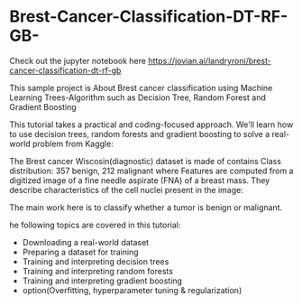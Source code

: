 # Brest-Cancer-Classification-DT-RF-GB-

Check out the jupyter notebook here https://jovian.ai/landryroni/brest-cancer-classification-dt-rf-gb

This sample project is About Brest cancer classification using Machine Learning Trees-Algorithm such as Decision Tree, Random Forest and Gradient Boosting

This tutorial takes a practical and coding-focused approach. We'll learn how to use decision trees, random forests and gradient boosting to solve a real-world problem from Kaggle:

The Brest cancer Wiscosin(diagnostic) dataset is made of contains Class distribution: 357 benign, 212 malignant where Features are computed from a digitized image of a fine needle aspirate (FNA) of a breast mass. They describe characteristics of the cell nuclei present in the image:

The main work here is to classify whether a tumor is benign or malignant.

he following topics are covered in this tutorial:

- Downloading a real-world dataset
- Preparing a dataset for training
- Training and interpreting decision trees
- Training and interpreting random forests
- Training and interpreting gradient boosting
- option(Overfitting, hyperparameter tuning & regularization)
